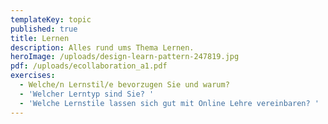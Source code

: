```yaml
---
templateKey: topic
published: true
title: Lernen
description: Alles rund ums Thema Lernen.
heroImage: /uploads/design-learn-pattern-247819.jpg
pdf: /uploads/ecollaboration_a1.pdf
exercises:
  - Welche/n Lernstil/e bevorzugen Sie und warum?
  - 'Welcher Lerntyp sind Sie? '
  - 'Welche Lernstile lassen sich gut mit Online Lehre vereinbaren? '
---
```


